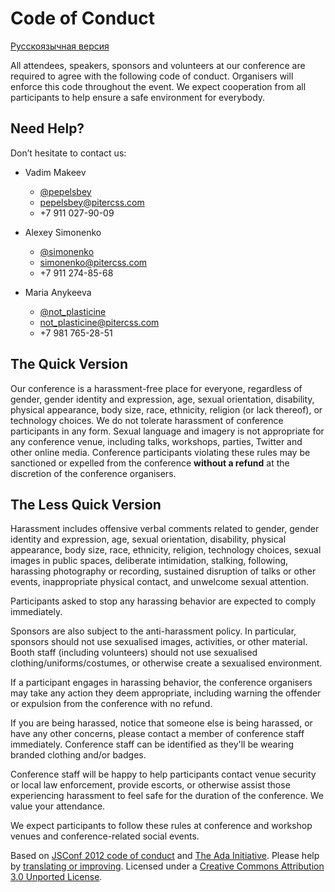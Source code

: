 # Code of Conduct

<p class="is-small"><a href="code-of-conduct_ru.html">Русскоязычная версия</a></p>

All attendees, speakers, sponsors and volunteers at our conference are required to agree with the following code of conduct. Organisers will enforce this code throughout the event. We expect cooperation from all participants to help ensure a safe environment for everybody.


## Need Help?

Don’t hesitate to contact us:

- Vadim Makeev
    - [@pepelsbey](https://twitter.com/pepelsbey)
    - [pepelsbey@pitercss.com](mailto:pepelsbey@pitercss.com)
    - +7 911 027-90-09

- Alexey Simonenko
    - [@simonenko](https://twitter.com/simonenko)
    - [simonenko@pitercss.com](mailto:simonenko@pitercss.com)
    - +7 911 274-85-68

- Maria Anykeeva
    - [@not_plasticine](https://twitter.com/not_plasticine)
    - [not_plasticine@pitercss.com](mailto:not_plasticine@pitercss.com)
    - +7 981 765-28-51

## The Quick Version

Our conference is a harassment-free place for everyone, regardless of gender, gender identity and expression, age, sexual orientation, disability, physical appearance, body size, race, ethnicity, religion (or lack thereof), or technology choices. We do not tolerate harassment of conference participants in any form. Sexual language and imagery is not appropriate for any conference venue, including talks, workshops, parties, Twitter and other online media. Conference participants violating these rules may be sanctioned or expelled from the conference **without a refund** at the discretion of the conference organisers.

## The Less Quick Version

Harassment includes offensive verbal comments related to gender, gender identity and expression, age, sexual orientation, disability, physical appearance, body size, race, ethnicity, religion, technology choices, sexual images in public spaces, deliberate intimidation, stalking, following, harassing photography or recording, sustained disruption of talks or other events, inappropriate physical contact, and unwelcome sexual attention.

Participants asked to stop any harassing behavior are expected to comply immediately.

Sponsors are also subject to the anti-harassment policy. In particular, sponsors should not use sexualised images, activities, or other material. Booth staff (including volunteers) should not use sexualised clothing/uniforms/costumes, or otherwise create a sexualised environment.

If a participant engages in harassing behavior, the conference organisers may take any action they deem appropriate, including warning the offender or expulsion from the conference with no refund.

If you are being harassed, notice that someone else is being harassed, or have any other concerns, please contact a member of conference staff immediately. Conference staff can be identified as they'll be wearing branded clothing and/or badges.

Conference staff will be happy to help participants contact venue security or local law enforcement, provide escorts, or otherwise assist those experiencing harassment to feel safe for the duration of the conference. We value your attendance.

We expect participants to follow these rules at conference and workshop venues and conference-related social events.

Based on [JSConf 2012 code of conduct](http://2012.jsconf.us/#/about) and [The Ada Initiative](http://geekfeminism.wikia.com/wiki/Conference_anti-harassment/Policy). Please help by [translating or improving](http://github.com/leftlogic/confcodeofconduct.com). Licensed under a [Creative Commons Attribution 3.0 Unported License](http://creativecommons.org/licenses/by/3.0/deed.en_US).
